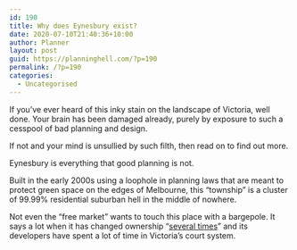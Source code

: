 ```yaml
---
id: 190
title: Why does Eynesbury exist?
date: 2020-07-10T21:40:36+10:00
author: Planner
layout: post
guid: https://planninghell.com/?p=190
permalink: /?p=190
categories:
  - Uncategorised
---
```

If you&#8217;ve ever heard of this inky stain on the landscape of Victoria, well done. Your brain has been damaged already, purely by exposure to such a cesspool of bad planning and design.  
  
If not and your mind is unsullied by such filth, then read on to find out more.

Eynesbury is everything that good planning is not.

Built in the early 2000s using a loophole in planning laws that are meant to protect green space on the edges of Melbourne, this &#8220;township&#8221; is a cluster of 99.99% residential suburban hell in the middle of nowhere.

Not even the &#8220;free market&#8221; wants to touch this place with a bargepole. It says a lot when it has changed ownership &#8220;<a rel="noreferrer noopener" href="https://en.wikipedia.org/wiki/Eynesbury,_Victoria#Financial_issues" target="_blank">several times</a>&#8221; and its developers have spent a lot of time in Victoria&#8217;s court system.